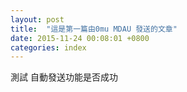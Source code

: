 ```yaml
---
layout: post
title:  "這是第一篇由0mu MDAU 發送的文章" 
date: 2015-11-24 00:08:01 +0800
categories: index 
---
```

<!--
請依照以下格式填寫上面的發文標注
layout: post
title:  "你要的標題"
date:   20xx-xx-xx xx:xx:xx +0800
categories: jekyll update
-->
<!-- 內文  -->

測試 自動發送功能是否成功
								